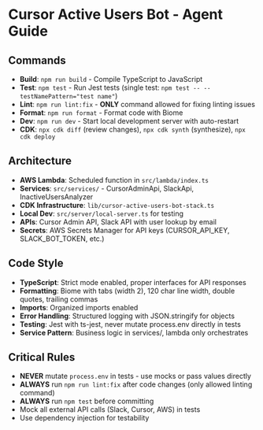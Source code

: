 # Cursor Active Users Bot - Agent Guide

## Commands

- **Build**: `npm run build` - Compile TypeScript to JavaScript
- **Test**: `npm test` - Run Jest tests (single test: `npm test -- --testNamePattern="test name"`)
- **Lint**: `npm run lint:fix` - **ONLY** command allowed for fixing linting issues
- **Format**: `npm run format` - Format code with Biome
- **Dev**: `npm run dev` - Start local development server with auto-restart
- **CDK**: `npx cdk diff` (review changes), `npx cdk synth` (synthesize), `npx cdk deploy`

## Architecture

- **AWS Lambda**: Scheduled function in `src/lambda/index.ts`
- **Services**: `src/services/` - CursorAdminApi, SlackApi, InactiveUsersAnalyzer
- **CDK Infrastructure**: `lib/cursor-active-users-bot-stack.ts`
- **Local Dev**: `src/server/local-server.ts` for testing
- **APIs**: Cursor Admin API, Slack API with user lookup by email
- **Secrets**: AWS Secrets Manager for API keys (CURSOR_API_KEY, SLACK_BOT_TOKEN, etc.)

## Code Style

- **TypeScript**: Strict mode enabled, proper interfaces for API responses
- **Formatting**: Biome with tabs (width 2), 120 char line width, double quotes, trailing commas
- **Imports**: Organized imports enabled
- **Error Handling**: Structured logging with JSON.stringify for objects
- **Testing**: Jest with ts-jest, never mutate process.env directly in tests
- **Service Pattern**: Business logic in services/, lambda only orchestrates

## Critical Rules

- **NEVER** mutate `process.env` in tests - use mocks or pass values directly
- **ALWAYS** run `npm run lint:fix` after code changes (only allowed linting command)
- **ALWAYS** run `npm test` before committing
- Mock all external API calls (Slack, Cursor, AWS) in tests
- Use dependency injection for testability
